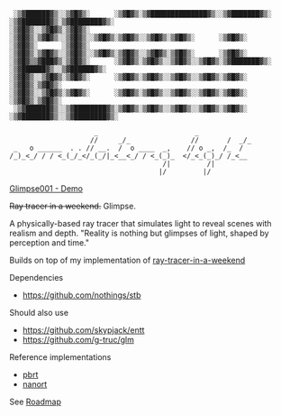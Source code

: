 
```
 ░▒▓██████▓▒░░▒▓█▓▒░      ░▒▓█▓▒░▒▓██████████████▓▒░░▒▓███████▓▒░ ░▒▓███████▓▒░▒▓████████▓▒░
░▒▓█▓▒░░▒▓█▓▒░▒▓█▓▒░      ░▒▓█▓▒░▒▓█▓▒░░▒▓█▓▒░░▒▓█▓▒░▒▓█▓▒░░▒▓█▓▒░▒▓█▓▒░      ░▒▓█▓▒░       
░▒▓█▓▒░      ░▒▓█▓▒░      ░▒▓█▓▒░▒▓█▓▒░░▒▓█▓▒░░▒▓█▓▒░▒▓█▓▒░░▒▓█▓▒░▒▓█▓▒░      ░▒▓█▓▒░       
░▒▓█▓▒▒▓███▓▒░▒▓█▓▒░      ░▒▓█▓▒░▒▓█▓▒░░▒▓█▓▒░░▒▓█▓▒░▒▓███████▓▒░ ░▒▓██████▓▒░░▒▓██████▓▒░  
░▒▓█▓▒░░▒▓█▓▒░▒▓█▓▒░      ░▒▓█▓▒░▒▓█▓▒░░▒▓█▓▒░░▒▓█▓▒░▒▓█▓▒░             ░▒▓█▓▒░▒▓█▓▒░       
░▒▓█▓▒░░▒▓█▓▒░▒▓█▓▒░      ░▒▓█▓▒░▒▓█▓▒░░▒▓█▓▒░░▒▓█▓▒░▒▓█▓▒░             ░▒▓█▓▒░▒▓█▓▒░       
 ░▒▓██████▓▒░░▒▓████████▓▒░▒▓█▓▒░▒▓█▓▒░░▒▓█▓▒░░▒▓█▓▒░▒▓█▓▒░      ░▒▓███████▓▒░░▒▓████████▓▒░
```                                                                                          
                                                                                             

```
                     _                        _             
                    //     _/_               //       /  _/_
 _   o ______  . . // __.  /  o ____  _,    // o _,  /_  /  
/_)_<_/ / / <_(_/_</_(_/|_<__<_/ / <_(_)_  </_<_(_)_/ /_<__ 
                                      /|         /|         
                                     |/         |/          
```                                   

[Glimpse001 - Demo](https://www.youtube.com/watch?v=AXzPrhivgw8)

~~Ray tracer in a weekend.~~
Glimpse.

A physically-based ray tracer that simulates light to reveal scenes with realism and depth.
"Reality is nothing but glimpses of light, shaped by perception and time."

Builds on top of my implementation of [ray-tracer-in-a-weekend](https://github.com/NitishPuri/ray-tracer-in-a-weekend)




Dependencies

- https://github.com/nothings/stb

Should also use

- https://github.com/skypjack/entt
- https://github.com/g-truc/glm

Reference implementations

- [pbrt](https://github.com/mmp/pbrt-v4)
- [nanort](https://github.com/lighttransport/nanort?tab=readme-ov-file)




See [Roadmap](ROADMAP.md)
